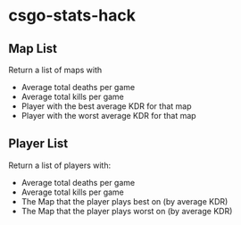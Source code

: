 # csgo-stats-hack

## Map List
Return a list of maps with
- Average total deaths per game
- Average total kills per game
- Player with the best average KDR for that map
- Player with the worst average KDR for that map

## Player List
Return a list of players with:
- Average total deaths per game
- Average total kills per game
- The Map that the player plays best on (by average KDR)
- The Map that the player plays worst on (by average KDR)
